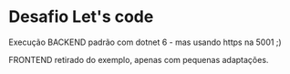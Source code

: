 # Desafio Let's code

Execução BACKEND padrão com dotnet 6 - mas usando https na 5001 ;)

FRONTEND retirado do exemplo, apenas com pequenas adaptações.
